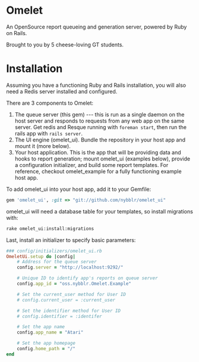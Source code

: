 Omelet
======
An OpenSource report queueing and generation server, powered by Ruby on Rails.

Brought to you by 5 cheese-loving GT students.

Installation
============
Assuming you have a functioning Ruby and Rails installation, you will also need a Redis server installed and configured.

There are 3 components to Omelet:

1. The queue server (this gem) --- this is run as a single daemon on the host server and responds to requests from any web app on the same server. Get redis and Resque running with `foreman start`, then run the rails app with `rails server`.
2. The UI engine (omelet_ui). Bundle the repository in your host app and mount it (more below).
3. Your host application. This is the app that will be providing data and hooks to report generation; mount omelet_ui (examples below), provide a configuration initializer, and build some report templates. For reference, checkout omelet_example for a fully functioning example host app.

To add omelet_ui into your host app, add it to your Gemfile:
``` ruby
gem 'omelet_ui', :git => "git://github.com/nybblr/omelet_ui"
```

omelet_ui will need a database table for your templates, so install migrations with:
``` bash
rake omelet_ui:install:migrations
```

Last, install an initializer to specify basic parameters:
``` ruby
### config/initializers/omelet_ui.rb
OmeletUi.setup do |config|
	# Address for the queue server
	config.server = "http://localhost:9292/"

	# Unique ID to identify app's reports on queue server
	config.app_id = "oss.nybblr.Omelet.Example"

	# Set the current_user method for User ID
	# config.current_user = :current_user

	# Set the identifier method for User ID
	# config.identifier = :identifer

	# Set the app name
	config.app_name = "Atari"

	# Set the app homepage
	config.home_path = "/"
end
```


